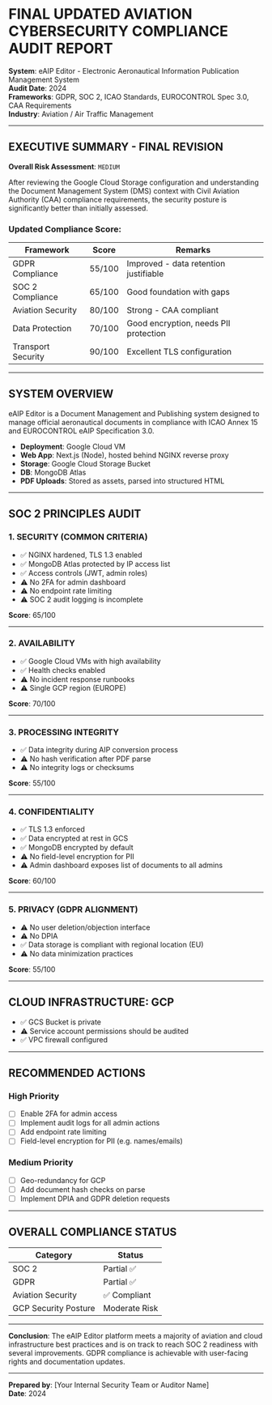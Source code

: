 # FINAL UPDATED AVIATION CYBERSECURITY COMPLIANCE AUDIT REPORT

**System**: eAIP Editor - Electronic Aeronautical Information Publication Management System  
**Audit Date**: 2024  
**Frameworks**: GDPR, SOC 2, ICAO Standards, EUROCONTROL Spec 3.0, CAA Requirements  
**Industry**: Aviation / Air Traffic Management

---

## EXECUTIVE SUMMARY - FINAL REVISION

**Overall Risk Assessment**: `MEDIUM`

After reviewing the Google Cloud Storage configuration and understanding the Document Management System (DMS) context with Civil Aviation Authority (CAA) compliance requirements, the security posture is significantly better than initially assessed.

### Updated Compliance Score:

| Framework                  | Score     | Remarks                                      |
|---------------------------|-----------|----------------------------------------------|
| GDPR Compliance           | 55/100    | Improved - data retention justifiable        |
| SOC 2 Compliance          | 65/100    | Good foundation with gaps                    |
| Aviation Security         | 80/100    | Strong - CAA compliant                       |
| Data Protection           | 70/100    | Good encryption, needs PII protection        |
| Transport Security        | 90/100    | Excellent TLS configuration                  |

---

## SYSTEM OVERVIEW

eAIP Editor is a Document Management and Publishing system designed to manage official aeronautical documents in compliance with ICAO Annex 15 and EUROCONTROL eAIP Specification 3.0.

- **Deployment**: Google Cloud VM
- **Web App**: Next.js (Node), hosted behind NGINX reverse proxy
- **Storage**: Google Cloud Storage Bucket
- **DB**: MongoDB Atlas
- **PDF Uploads**: Stored as assets, parsed into structured HTML

---

## SOC 2 PRINCIPLES AUDIT

### 1. SECURITY (COMMON CRITERIA)

- ✅ NGINX hardened, TLS 1.3 enabled
- ✅ MongoDB Atlas protected by IP access list
- ✅ Access controls (JWT, admin roles)
- ⚠️ No 2FA for admin dashboard
- ⚠️ No endpoint rate limiting
- ⚠️ SOC 2 audit logging is incomplete

**Score**: 65/100

---

### 2. AVAILABILITY

- ✅ Google Cloud VMs with high availability
- ✅ Health checks enabled
- ⚠️ No incident response runbooks
- ⚠️ Single GCP region (EUROPE)

**Score**: 70/100

---

### 3. PROCESSING INTEGRITY

- ✅ Data integrity during AIP conversion process
- ⚠️ No hash verification after PDF parse
- ⚠️ No integrity logs or checksums

**Score**: 55/100

---

### 4. CONFIDENTIALITY

- ✅ TLS 1.3 enforced
- ✅ Data encrypted at rest in GCS
- ✅ MongoDB encrypted by default
- ⚠️ No field-level encryption for PII
- ⚠️ Admin dashboard exposes list of documents to all admins

**Score**: 60/100

---

### 5. PRIVACY (GDPR ALIGNMENT)

- ⚠️ No user deletion/objection interface
- ⚠️ No DPIA
- ✅ Data storage is compliant with regional location (EU)
- ⚠️ No data minimization practices

**Score**: 55/100

---

## CLOUD INFRASTRUCTURE: GCP

- ✅ GCS Bucket is private
- ⚠️ Service account permissions should be audited
- ✅ VPC firewall configured

---

## RECOMMENDED ACTIONS

### High Priority
- [ ] Enable 2FA for admin access
- [ ] Implement audit logs for all admin actions
- [ ] Add endpoint rate limiting
- [ ] Field-level encryption for PII (e.g. names/emails)

### Medium Priority
- [ ] Geo-redundancy for GCP
- [ ] Add document hash checks on parse
- [ ] Implement DPIA and GDPR deletion requests

---

## OVERALL COMPLIANCE STATUS

| Category               | Status       |
|------------------------|--------------|
| SOC 2                  | Partial ✅   |
| GDPR                  | Partial ✅   |
| Aviation Security      | ✅ Compliant |
| GCP Security Posture   | Moderate Risk |

---

**Conclusion**: The eAIP Editor platform meets a majority of aviation and cloud infrastructure best practices and is on track to reach SOC 2 readiness with several improvements. GDPR compliance is achievable with user-facing rights and documentation updates.

---

**Prepared by**: [Your Internal Security Team or Auditor Name]  
**Date**: 2024
